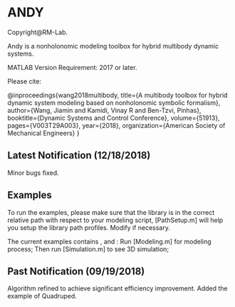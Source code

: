 # ANDY

Copyright@RM-Lab.

Andy is a nonholonomic modeling toolbox for hybrid multibody dynamic systems.

MATLAB Version Requirement: 2017 or later.

Please cite:

@inproceedings{wang2018multibody,
  title={A multibody toolbox for hybrid dynamic system modeling based on nonholonomic symbolic formalism},
  author={Wang, Jiamin and Kamidi, Vinay R and Ben-Tzvi, Pinhas},
  booktitle={Dynamic Systems and Control Conference},
  volume={51913},
  pages={V003T29A003},
  year={2018},
  organization={American Society of Mechanical Engineers}
}

## Latest Notification (12/18/2018)
Minor bugs fixed.

## Examples
To run the examples, please make sure that the library is in the correct relative path with respect to your modeling script, [PathSetup.m] will help you setup the library path profiles. Modify if necessary.

The current examples contains <Passive Walker>, <Quadruped> and <Swing Bar>:  Run [Modeling.m] for modeling process; Then run [Simulation.m] to see 3D simulation; 

## Past Notification (09/19/2018)
Algorithm refined to achieve significant efficiency improvement. Added the example of Quadruped.
